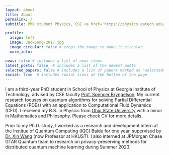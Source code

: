 ```yaml
---
layout: about
title: About
permalink: /
subtitle: PhD student Physics, CSE <a href='https://physics.gatech.edu/user/zhixin-song'> @Georgia Tech</a> | Previously <a href='https://www.jpmorgan.com/technology/applied-research'> @JPMC</a> , <a href='https://qml.baidu.com/'> @Baidu</a> 

profile:
  align: left
  image: JackSong-2017.jpg
  image_circular: false # crops the image to make it circular
  more_info: 

news: false # includes a list of news items
latest_posts: false  # includes a list of the newest posts
selected_papers: false # includes a list of papers marked as "selected={true}"
social: true  # includes social icons at the bottom of the page
---
```



I am a third-year PhD student in School of Physics at Georgia Institute of Technology, advised by CSE faculty [Prof. Spencer Bryngelson](https://comp-physics.group/). My current research focuses on quantum algorithms for solving Partial Differential Equations (PDEs) with an application to Computational Fluid Dynamics (CFD). I received my B.S. in Physics from [Ohio State University](https://physics.osu.edu/) with a minor in Mathematics and Philosophy. Please check [CV](/assets/pdf/Zhixin_Song_CV.pdf) for more details.

Prior to my Ph.D. study, I worked as a research and development intern at the Institue of Quantum Computing (IQC) Baidu for one year, supervised by [Dr. Xin Wang](https://www.xinwang.info/) (now Professor at HKUST). I also interned at JPMorgan Chase GTAR Quantum team to research on privacy-preserving methods for distributed quantum machine learning during Summer 2023.

<!-- I am incredibly thankful to my collaborators and mentors, and enjoy exploring new domains through collaborations. If you have questions or would like to work together, feel free to reach out -->